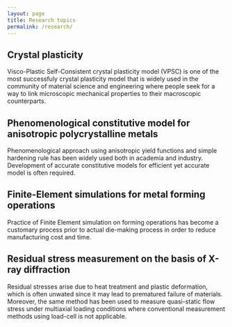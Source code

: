 ```yaml
---
layout: page
title: Research topics
permalink: /research/
---
```

## Crystal plasticity

Visco-Plastic Self-Consistent crystal plasticity model (VPSC) is one of the most successfuly crystal plasticity model that is widely used in the community of material science and engineering where people seek for a way to link microscopic mechanical properties to their macroscopic counterparts.


## Phenomenological constitutive model for anisotropic polycrystalline metals

Phenomenological approach using anisotropic yield functions and simple hardening rule has been widely used both in academia and industry.
Development of accurate constitutive models for efficient yet accurate model is often required.


## Finite-Element simulations for metal forming operations

Practice of Finite Element simulation on forming operations has become a customary process prior to actual die-making process in order to reduce manufacturing cost and time.


## Residual stress measurement on the basis of X-ray diffraction

Residual stresses arise due to heat treatment and plastic deformation, which is often unwated since it may lead to prematured failure of materials.
Moreover, the same method has been used to measure quasi-static flow stress under multiaxial loading conditions where conventional measurement methods using load-cell is not applicable.
